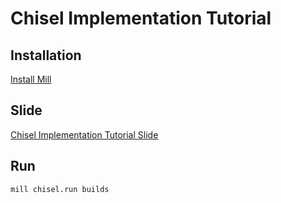 # Chisel Implementation Tutorial

## Installation

[Install Mill](https://com-lihaoyi.github.io/mill/mill/Intro_to_Mill.html)

## Slide

[Chisel Implementation Tutorial Slide](https://github.com/colin4124/Chisel-Implementation-Tutorial-Slide/releases/download/v1.0/Chisel-Implementation-Tutorial.pdf)

## Run

```shell
mill chisel.run builds
```

